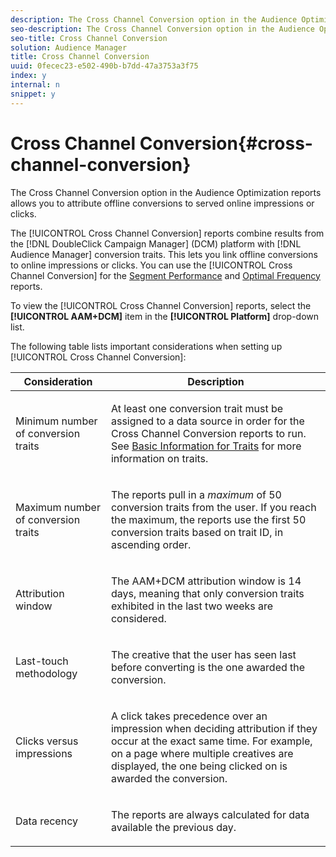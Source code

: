 ```yaml
---
description: The Cross Channel Conversion option in the Audience Optimization reports allows you to attribute offline conversions to served online impressions or clicks.
seo-description: The Cross Channel Conversion option in the Audience Optimization reports allows you to attribute offline conversions to served online impressions or clicks.
seo-title: Cross Channel Conversion
solution: Audience Manager
title: Cross Channel Conversion
uuid: 0fecec23-e502-490b-b7dd-47a3753a3f75
index: y
internal: n
snippet: y
---
```


# Cross Channel Conversion{#cross-channel-conversion}

The Cross Channel Conversion option in the Audience Optimization reports allows you to attribute offline conversions to served online impressions or clicks.

The [!UICONTROL Cross Channel Conversion] reports combine results from the [!DNL DoubleClick Campaign Manager] (DCM) platform with [!DNL Audience Manager] conversion traits. This lets you link offline conversions to online impressions or clicks. You can use the [!UICONTROL Cross Channel Conversion] for the [Segment Performance](../../../reporting/audience-optimization-reports/aor-advertisers/segment-performance.md#concept_16474D96F85C44BEBBE767E66F79D8DE) and [Optimal Frequency](../../../reporting/audience-optimization-reports/aor-advertisers/optimal-frequency.md#concept_147AF0587D6546FA814C7870DBAA81EB) reports.

To view the [!UICONTROL Cross Channel Conversion] reports, select the **[!UICONTROL AAM+DCM]** item in the **[!UICONTROL Platform]** drop-down list.

The following table lists important considerations when setting up [!UICONTROL Cross Channel Conversion]:

<table id="table_62590B4AB7624B619EC9AA8FF89722C9"> 
 <thead> 
  <tr> 
   <th class="entry"> Consideration </th> 
   <th class="entry"> Description </th> 
  </tr> 
 </thead>
 <tbody> 
  <tr> 
   <td colname="col01"> <p>Minimum number of conversion traits </p> </td> 
   <td colname="col1"> <p>At least one conversion trait must be assigned to a data source in order for the <span class="wintitle"> Cross Channel Conversion</span> reports to run. See <a href="../../../c-features/traits/create-onboarded-rule-based-traits.md#concept_D80233EF56764376B0F4C4FF882BAD2E"> Basic Information for Traits</a> for more information on traits. </p> </td> 
  </tr> 
  <tr> 
   <td colname="col01"> <p>Maximum number of conversion traits </p> </td> 
   <td colname="col1"> <p>The reports pull in a <i>maximum</i> of 50 conversion traits from the user. If you reach the maximum, the reports use the first 50 conversion traits based on trait ID, in ascending order. </p> </td> 
  </tr> 
  <tr> 
   <td> <p>Attribution window </p> </td> 
   <td> <p> <span class="uicontrol"> The AAM+DCM</span> attribution window is 14 days, meaning that only conversion traits exhibited in the last two weeks are considered. </p> </td> 
  </tr> 
  <tr> 
   <td> <p>Last-touch methodology </p> </td> 
   <td> <p>The creative that the user has seen last before converting is the one awarded the conversion. </p> </td> 
  </tr> 
  <tr> 
   <td> <p>Clicks versus impressions </p> </td> 
   <td> <p>A click takes precedence over an impression when deciding attribution if they occur at the exact same time. For example, on a page where multiple creatives are displayed, the one being clicked on is awarded the conversion. </p> </td> 
  </tr> 
  <tr> 
   <td> <p>Data recency </p> </td> 
   <td> <p>The reports are always calculated for data available the previous day. </p> </td> 
  </tr> 
 </tbody> 
</table>

